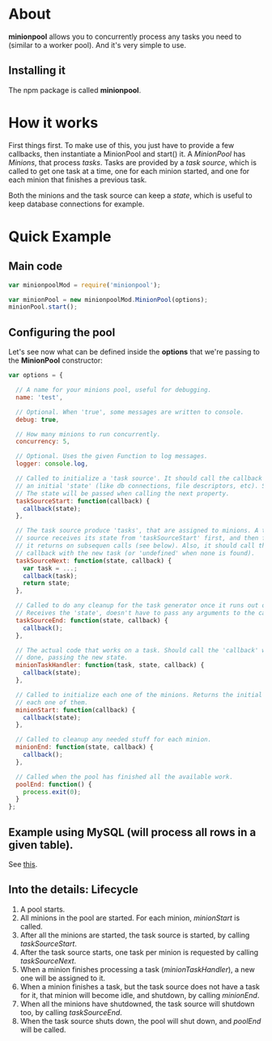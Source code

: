 # About
**minionpool** allows you to concurrently process any tasks you need to (similar to
a worker pool). And it's very simple to use.

## Installing it
The npm package is called **minionpool**.

# How it works
First things first. To make use of this, you just have to provide a few callbacks,
then instantiate a MinionPool and start() it. A *MinionPool* has
*Minions*, that process *tasks*. Tasks are provided by a *task source*, which
is called to get one task at a time, one for each minion started, and one for
each minion that finishes a previous task. 

Both the minions and the task source can keep a *state*, which is useful to keep
database connections for example. 

# Quick Example

## Main code
```js
var minionpoolMod = require('minionpool');

var minionPool = new minionpoolMod.MinionPool(options);
minionPool.start();
```

## Configuring the pool
Let's see now what can be defined inside the **options** that we're passing to
the **MinionPool** constructor:

```js
var options = {

  // A name for your minions pool, useful for debugging.
  name: 'test',

  // Optional. When 'true', some messages are written to console.
  debug: true,

  // How many minions to run concurrently.
  concurrency: 5,

  // Optional. Uses the given Function to log messages.
  logger: console.log,

  // Called to initialize a 'task source'. It should call the callback with
  // an initial 'state' (like db connections, file descriptors, etc). See below.
  // The state will be passed when calling the next property.
  taskSourceStart: function(callback) {
    callback(state);
  },

  // The task source produce 'tasks', that are assigned to minions. A task
  // source receives its state from 'taskSourceStart' first, and then from whatever
  // it returns on subsequen calls (see below). Also, it should call the
  // callback with the new task (or 'undefined' when none is found).
  taskSourceNext: function(state, callback) {
    var task = ...;
    callback(task);
    return state;
  },

  // Called to do any cleanup for the task generator once it runs out of tasks.
  // Receives the 'state', doesn't have to pass any arguments to the callback.
  taskSourceEnd: function(state, callback) {
    callback();
  },

  // The actual code that works on a task. Should call the 'callback' when
  // done, passing the new state.
  minionTaskHandler: function(task, state, callback) {
    callback(state);
  },

  // Called to initialize each one of the minions. Returns the initial state for
  // each one of them.
  minionStart: function(callback) {
    callback(state);
  },

  // Called to cleanup any needed stuff for each minion.
  minionEnd: function(state, callback) {
    callback();
  },

  // Called when the pool has finished all the available work.
  poolEnd: function() {
    process.exit(0);
  }
};
```

## Example using MySQL (will process all rows in a given table).
See [this](https://github.com/marcelog/minions/tree/master/examples/mysql.js).

## Into the details: Lifecycle

 1. A pool starts.
 2. All minions in the pool are started. For each minion, *minionStart* is called.
 3. After all the minions are started, the task source is started, by calling
 *taskSourceStart*.
 4. After the task source starts, one task per minion is requested by calling
 *taskSourceNext*.
 5. When a minion finishes processing a task (*minionTaskHandler*), a new one
 will be assigned to it.
 6. When a minion finishes a task, but the task source does not have a task for
 it, that minion will become idle, and shutdown, by calling *minionEnd*.
 7. When all the minions have shutdowned, the task source will shutdown too, by
 calling *taskSourceEnd*.
 8. When the task source shuts down, the pool will shut down, and *poolEnd* will
 be called.


